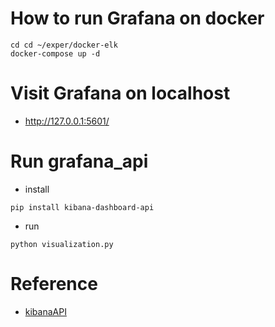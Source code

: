 # How to run Grafana on docker
```bash==
cd cd ~/exper/docker-elk
docker-compose up -d
```

# Visit Grafana on localhost
- http://127.0.0.1:5601/

# Run grafana_api
- install
```bash==
pip install kibana-dashboard-api
```
- run
```bash==
python visualization.py
```

# Reference
- [kibanaAPI](https://github.com/harabchuk/kibana-dashboard-api)